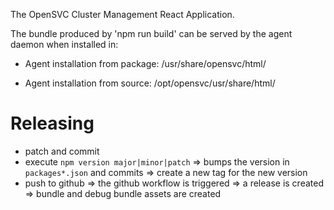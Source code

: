 The OpenSVC Cluster Management React Application.

The bundle produced by 'npm run build' can be served by the agent daemon
when installed in:

* Agent installation from package:
  /usr/share/opensvc/html/

* Agent installation from source:
  /opt/opensvc/usr/share/html/


# Releasing

* patch and commit
* execute `npm version major|minor|patch`
  => bumps the version in `packages*.json` and commits
  => create a new tag for the new version
* push to github
  => the github workflow is triggered
  => a release is created
  => bundle and debug bundle assets are created
